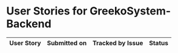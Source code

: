 # User Stories for GreekoSystem-Backend

| User Story | Submitted on | Tracked by Issue | Status |
|------------|--------------|------------------|--------|
